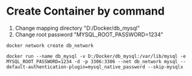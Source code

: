 # Create Container by command
1. Change mapping directory "D:/Docker/db_mysql"
2. Change root password "MYSQL_ROOT_PASSWORD=1234"

```
docker network create db_network
```

```
docker run --name db_mysql -v D:/Docker/db_mysql:/var/lib/mysql -e MYSQL_ROOT_PASSWORD=1234 -d -p 3306:3306 --net db_network mysql --default-authentication-plugin=mysql_native_password --skip-mysqlx
```
